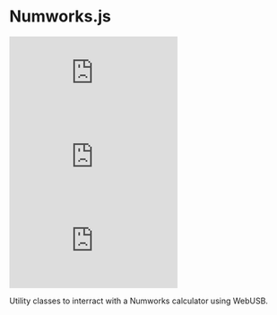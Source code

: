 # Numworks.js

![NPM](https://img.shields.io/npm/v/nw.js?style=flat-square)
![Version](https://img.shields.io/github/package-json/v/M4xi1m3/nw.js?color=green&style=flat-square)
![License](https://img.shields.io/npm/l/nw.js?color=blue&style=flat-square)

Utility classes to interract with a Numworks calculator using WebUSB.
